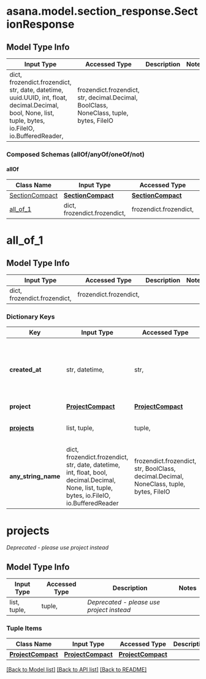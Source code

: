 # asana.model.section_response.SectionResponse

## Model Type Info
Input Type | Accessed Type | Description | Notes
------------ | ------------- | ------------- | -------------
dict, frozendict.frozendict, str, date, datetime, uuid.UUID, int, float, decimal.Decimal, bool, None, list, tuple, bytes, io.FileIO, io.BufferedReader,  | frozendict.frozendict, str, decimal.Decimal, BoolClass, NoneClass, tuple, bytes, FileIO |  | 

### Composed Schemas (allOf/anyOf/oneOf/not)
#### allOf
Class Name | Input Type | Accessed Type | Description | Notes
------------- | ------------- | ------------- | ------------- | -------------
[SectionCompact](SectionCompact.md) | [**SectionCompact**](SectionCompact.md) | [**SectionCompact**](SectionCompact.md) |  | 
[all_of_1](#all_of_1) | dict, frozendict.frozendict,  | frozendict.frozendict,  |  | 

# all_of_1

## Model Type Info
Input Type | Accessed Type | Description | Notes
------------ | ------------- | ------------- | -------------
dict, frozendict.frozendict,  | frozendict.frozendict,  |  | 

### Dictionary Keys
Key | Input Type | Accessed Type | Description | Notes
------------ | ------------- | ------------- | ------------- | -------------
**created_at** | str, datetime,  | str,  | The time at which this resource was created. | [optional] value must conform to RFC-3339 date-time
**project** | [**ProjectCompact**](ProjectCompact.md) | [**ProjectCompact**](ProjectCompact.md) |  | [optional] 
**[projects](#projects)** | list, tuple,  | tuple,  | *Deprecated - please use project instead* | [optional] 
**any_string_name** | dict, frozendict.frozendict, str, date, datetime, int, float, bool, decimal.Decimal, None, list, tuple, bytes, io.FileIO, io.BufferedReader | frozendict.frozendict, str, BoolClass, decimal.Decimal, NoneClass, tuple, bytes, FileIO | any string name can be used but the value must be the correct type | [optional]

# projects

*Deprecated - please use project instead*

## Model Type Info
Input Type | Accessed Type | Description | Notes
------------ | ------------- | ------------- | -------------
list, tuple,  | tuple,  | *Deprecated - please use project instead* | 

### Tuple Items
Class Name | Input Type | Accessed Type | Description | Notes
------------- | ------------- | ------------- | ------------- | -------------
[**ProjectCompact**](ProjectCompact.md) | [**ProjectCompact**](ProjectCompact.md) | [**ProjectCompact**](ProjectCompact.md) |  | 

[[Back to Model list]](../../README.md#documentation-for-models) [[Back to API list]](../../README.md#documentation-for-api-endpoints) [[Back to README]](../../README.md)

